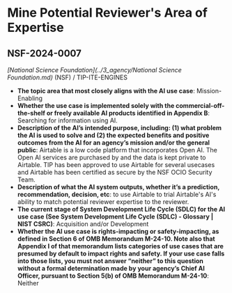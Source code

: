 # Mine Potential Reviewer's Area of Expertise
## NSF-2024-0007
_[National Science Foundation](../3_agency/National Science Foundation.md)_ (NSF) / TIP-ITE-ENGINES


+ **The topic area that most closely aligns with the AI use case**: Mission-Enabling
+ **Whether the use case is implemented solely with the commercial-off-the-shelf or freely available AI products identified in Appendix B**: Searching for information using AI.
+ **Description of the AI’s intended purpose, including: (1) what problem the AI is used to solve and (2) the expected benefits and positive outcomes from the AI for an agency’s mission and/or the general public**: Airtable is a low code platform that incorporates Open AI.  The Open AI services are purchased by and the data is kept private to Airtable.  TIP has been approved to use Airtable for several usecases and Airtable has been certified as secure by the NSF OCIO Security Team.
+ **Description of what the AI system outputs, whether it’s a prediction, recommendation, decision, etc**: to use Airtable to trial Airtable's AI's ability to match potential reviewer expertise to the reviewer.
+ **The current stage of System Development Life Cycle (SDLC) for the AI use case (See System Development Life Cycle (SDLC) - Glossary | NIST CSRC)**: Acquisition and/or Development
+ **Whether the AI use case is rights-impacting or safety-impacting, as defined in Section 6 of OMB Memorandum M-24-10. Note also that Appendix I of that memorandum lists categories of use cases that are presumed by default to impact rights and safety. If your use case falls into those lists, you must not answer “neither” to this question without a formal determination made by your agency’s Chief AI Officer, pursuant to Section 5(b) of OMB Memorandum M-24-10**: Neither